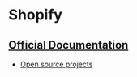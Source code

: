 # Shopify

## [Official Documentation](https://shopify.dev/docs)
- [Open source projects](https://shopify.github.io/?shpxid=456c3f90-D8AE-4354-2C2B-E76BA0E2D324)
